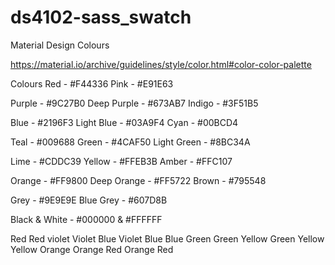 # ds4102-sass_swatch
 Material Design Colours

https://material.io/archive/guidelines/style/color.html#color-color-palette

Colours
Red - #F44336
Pink - #E91E63

Purple - #9C27B0
Deep Purple - #673AB7
Indigo - #3F51B5

Blue - #2196F3
Light Blue - #03A9F4
Cyan - #00BCD4

Teal - #009688
Green - #4CAF50
Light Green - #8BC34A

Lime - #CDDC39
Yellow - #FFEB3B
Amber - #FFC107

Orange - #FF9800
Deep Orange - #FF5722
Brown - #795548

Grey - #9E9E9E
Blue Grey - #607D8B

Black & White - #000000 & #FFFFFF

Red
Red violet
Violet
Blue Violet
Blue
Blue Green
Green
Yellow Green
Yellow
Yellow Orange
Orange
Red Orange
Red